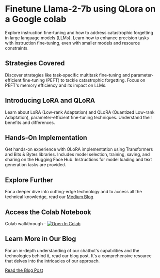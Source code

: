 # Finetune Llama-2-7b using QLora on a Google colab

Explore instruction fine-tuning and how to address catastrophic forgetting in large language models (LLMs). Learn how to enhance precision tasks with instruction fine-tuning, even with smaller models and resource constraints.

## Strategies Covered

Discover strategies like task-specific multitask fine-tuning and parameter-efficient fine-tuning (PEFT) to tackle catastrophic forgetting. Focus on PEFT's memory efficiency and its impact on LLMs.

## Introducing LoRA and QLoRA

Learn about LoRA (Low-rank Adaptation) and QLoRA (Quantized Low-rank Adaptation), parameter-efficient fine-tuning techniques. Understand their benefits and differences.

## Hands-On Implementation

Get hands-on experience with QLoRA implementation using Transformers and Bits & Bytes libraries. Includes model selection, training, saving, and sharing on the Hugging Face Hub. Instructions for model loading and text generation tasks are provided.

## Explore Further

For a deeper dive into cutting-edge technology and to access all the technical knowledge, read our [Medium Blog](https://blog.lancedb.com/context-aware-chatbot-using-llama-2-lancedb-as-vector-database-4d771d95c755).

## Access the Colab Notebook 

Colab walkthrough - <a href="https://colab.research.google.com/github/lancedb/vectordb-recipes/blob/main/examples/Code-Documentation-QA-Bot/main.ipynb"><img src="https://colab.research.google.com/assets/colab-badge.svg" alt="Open In Colab"></a>

## Learn More in Our Blog

For an in-depth understanding of our chatbot's capabilities and the technologies behind it, read our blog post. It's a comprehensive resource that delves into the intricacies of our approach.

[Read the Blog Post](https://blog.lancedb.com/context-aware-chatbot-using-llama-2-lancedb-as-vector-database-4d771d95c755)

